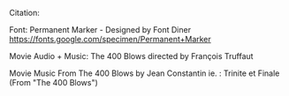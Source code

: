 Citation:

Font: Permanent Marker - Designed by Font Diner https://fonts.google.com/specimen/Permanent+Marker 

Movie Audio + Music: The 400 Blows directed by François Truffaut

Movie Music From The 400 Blows by Jean Constantin ie. : Trinite et Finale (From "The 400 Blows") 



